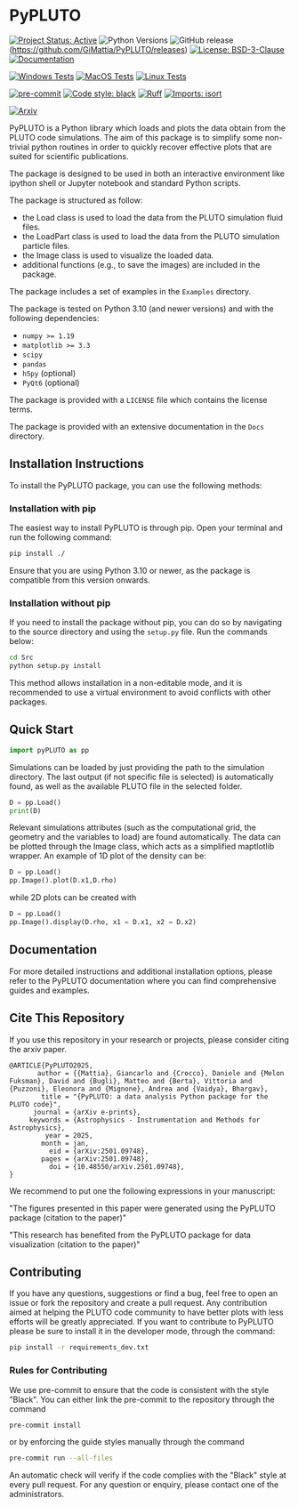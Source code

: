 # PyPLUTO
[![Project Status: Active](https://www.repostatus.org/badges/latest/active.svg)](https://www.repostatus.org/#active)
![Python Versions](https://img.shields.io/badge/Python-3.10%20%7C%203.11%20%7C%203.12%20%7C%203.13-3776AB.svg?style=flat&logo=python&logoColor=white)
![GitHub release](https://img.shields.io/github/v/release/GiMattia/PyPLUTO?include_prereleases&label=Github%20Release)(https://github.com/GiMattia/PyPLUTO/releases)
[![License: BSD-3-Clause](https://img.shields.io/badge/License-BSD%203--Clause-blue.svg)](https://opensource.org/licenses/BSD-3-Clause)
[![Documentation](https://readthedocs.org/projects/pypluto/badge/?version=latest)](https://pypluto.readthedocs.io/en/latest/?badge=latest)

[![Windows Tests](https://github.com/GiMattia/PyPLUTO/actions/workflows/test_windows.yml/badge.svg)](https://github.com/GiMattia/PyPLUTO/actions/workflows/test_windows.yml)
[![MacOS Tests](https://github.com/GiMattia/PyPLUTO/actions/workflows/test_macos.yml/badge.svg)](https://github.com/GiMattia/PyPLUTO/actions/workflows/test_macos.yml)
[![Linux Tests](https://github.com/GiMattia/PyPLUTO/actions/workflows/test_linux.yml/badge.svg)](https://github.com/GiMattia/PyPLUTO/actions/workflows/test_linux.yml)
<!-- [![cov](https://<you>.github.io/<repo>/badges/coverage.svg)](https://github.com/<you>/<repo>/actions) -->

[![pre-commit](https://img.shields.io/badge/pre--commit-enabled-brightgreen?logo=pre-commit&logoColor=white)](https://github.com//GiMattia/PyPLUTO/actions/workflows/pre-commit.yml)
[![Code style: black](https://img.shields.io/badge/code%20style-black-000000.svg)](https://github.com/psf/black)
[![Ruff](https://img.shields.io/endpoint?url=https://raw.githubusercontent.com/astral-sh/ruff/main/assets/badge/v2.json)](https://github.com/astral-sh/ruff)
[![Imports: isort](https://img.shields.io/badge/%20imports-isort-%231674b1?style=flat&labelColor=ef8336)](https://pycqa.github.io/isort/)
<!-- ![Mypy](https://img.shields.io/badge/type_checking-mypy-brightgreen) -->
<!-- [![pydocstyle](https://img.shields.io/badge/pydocstyle-enabled-AD4CD3)](http://www.pydocstyle.org/en/stable/) -->

<!-- ![PyPI](https://img.shields.io/pypi/v/PyPLUTO) -->
<!-- ![Conda](https://img.shields.io/badge/conda-available-brightgreen) -->
<!-- ![Zenodo](https://img.shields.io/badge/zenodo-DATA-brightgreen) -->
[![Arxiv](https://img.shields.io/badge/arXiv-2501.09748-8F1515?style=flat&logo=arxiv&logoColor=red)](https://doi.org/10.48550/arXiv.2501.09748)
<!-- [![DOI](https://joss.theoj.org/papers/.../status.svg)](https://doi.org/...) -->
<!-- [![Citation Badge](https://api.juleskreuer.eu/citation-badge.php?doi=YOURDOI)](https://juleskreuer.eu/citation-badge/) -->



PyPLUTO is a Python library which loads and plots the data obtain from the
PLUTO code simulations.
The aim of this package is to simplify some non-trivial python routines in order
to quickly recover effective plots that are suited for scientific publications.

The package is designed to be used in both an interactive environment like
ipython shell or Jupyter notebook and standard Python scripts.

The package is structured as follow:

- the Load class is used to load the data from the PLUTO simulation fluid files.
- the LoadPart class is used to load the data from the PLUTO simulation particle files.
- the Image class is used to visualize the loaded data.
- additional functions (e.g., to save the images) are included in the package.

The package includes a set of examples in the `Examples` directory.

The package is tested on Python 3.10 (and newer versions) and with the following dependencies:

- `numpy >= 1.19`
- `matplotlib >= 3.3`
- `scipy`
- `pandas`
- `h5py` (optional)
- `PyQt6` (optional)

The package is provided with a `LICENSE` file which contains the license terms.

The package is provided with an extensive documentation in the `Docs` directory.

## Installation Instructions

To install the PyPLUTO package, you can use the following methods:

### Installation with pip

The easiest way to install PyPLUTO is through pip. Open your terminal and run the following command:

```bash
pip install ./
```

Ensure that you are using Python 3.10 or newer, as the package is compatible from this version onwards.

### Installation without pip

If you need to install the package without pip, you can do so by navigating to the source directory and using the `setup.py` file. Run the commands below:

```bash
cd Src
python setup.py install
```

This method allows installation in a non-editable mode, and it is recommended to use a virtual environment to avoid conflicts with other packages.

## Quick Start

```python
import pyPLUTO as pp
```

Simulations can be loaded by just providing the path to the simulation directory. The last output (if not specific
file is selected) is automatically found, as well as the available PLUTO file in the selected folder.

```python
D = pp.Load()
print(D)
```

Relevant simulations attributes (such as the computational grid, the geometry and the variables to load) are found automatically.
The data can be plotted through the Image class, which acts as a simplified maptlotlib wrapper.
An example of 1D plot of the density can be:

```python
D = pp.Load()
pp.Image().plot(D.x1,D.rho)
```

while 2D plots can be created with

```python
D = pp.Load()
pp.Image().display(D.rho, x1 = D.x1, x2 = D.x2)
```

## Documentation

For more detailed instructions and additional installation options, please refer to the PyPLUTO documentation where you can find comprehensive guides and examples.

## Cite This Repository

If you use this repository in your research or projects, please consider citing the arxiv paper.

```
@ARTICLE{PyPLUTO2025,
       author = {{Mattia}, Giancarlo and {Crocco}, Daniele and {Melon Fuksman}, David and {Bugli}, Matteo and {Berta}, Vittoria and {Puzzoni}, Eleonora and {Mignone}, Andrea and {Vaidya}, Bhargav},
        title = "{PyPLUTO: a data analysis Python package for the PLUTO code}",
      journal = {arXiv e-prints},
     keywords = {Astrophysics - Instrumentation and Methods for Astrophysics},
         year = 2025,
        month = jan,
          eid = {arXiv:2501.09748},
        pages = {arXiv:2501.09748},
          doi = {10.48550/arXiv.2501.09748},
}
```

We recommend to put one the following expressions in your manuscript:

"The figures presented in this paper were generated using the PyPLUTO package (citation to the paper)"

"This research has benefited from the PyPLUTO package for data visualization (citation to the paper)"

## Contributing

If you have any questions, suggestions or find a bug, feel free to open an issue or fork the repository and create a pull request.
Any contribution aimed at helping the PLUTO code community to have better plots with less efforts will be greatly appreciated.
If you want to contribute to PyPLUTO please be sure to install it in the developer mode, through the command:

```bash
pip install -r requirements_dev.txt
```

### Rules for Contributing

We use pre-commit to ensure that the code is consistent with the style "Black".
You can either link the pre-commit to the repository through the command

```bash
pre-commit install
```

or by enforcing the guide styles manually through the command

```bash
pre-commit run --all-files
```

An automatic check will verify if the code complies with the "Black" style at every pull request.
For any question or enquiry, please contact one of the administrators.
